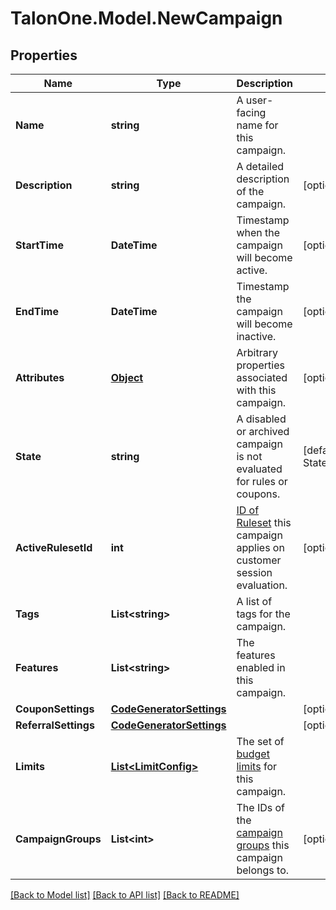 # TalonOne.Model.NewCampaign
## Properties

Name | Type | Description | Notes
------------ | ------------- | ------------- | -------------
**Name** | **string** | A user-facing name for this campaign. | 
**Description** | **string** | A detailed description of the campaign. | [optional] 
**StartTime** | **DateTime** | Timestamp when the campaign will become active. | [optional] 
**EndTime** | **DateTime** | Timestamp the campaign will become inactive. | [optional] 
**Attributes** | [**Object**](.md) | Arbitrary properties associated with this campaign. | [optional] 
**State** | **string** | A disabled or archived campaign is not evaluated for rules or coupons.  | [default to StateEnum.Enabled]
**ActiveRulesetId** | **int** | [ID of Ruleset](https://docs.talon.one/management-api#operation/getRulesets) this campaign applies on customer session evaluation.  | [optional] 
**Tags** | **List&lt;string&gt;** | A list of tags for the campaign. | 
**Features** | **List&lt;string&gt;** | The features enabled in this campaign. | 
**CouponSettings** | [**CodeGeneratorSettings**](CodeGeneratorSettings.md) |  | [optional] 
**ReferralSettings** | [**CodeGeneratorSettings**](CodeGeneratorSettings.md) |  | [optional] 
**Limits** | [**List&lt;LimitConfig&gt;**](LimitConfig.md) | The set of [budget limits](https://docs.talon.one/docs/product/campaigns/settings/managing-campaign-budgets) for this campaign.  | 
**CampaignGroups** | **List&lt;int&gt;** | The IDs of the [campaign groups](https://docs.talon.one/docs/product/account/account-settings/managing-campaign-groups/) this campaign belongs to.  | [optional] 

[[Back to Model list]](../README.md#documentation-for-models) [[Back to API list]](../README.md#documentation-for-api-endpoints) [[Back to README]](../README.md)

